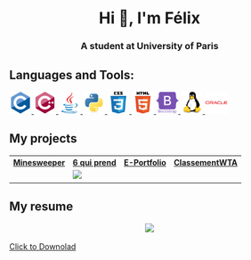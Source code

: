 <h1 align="center">Hi 👋, I'm Félix</h1>
<h3 align="center">A student at University of Paris</h3>

## Languages and Tools:
<p align="left"> <a href="https://www.cprogramming.com/" target="_blank" rel="noreferrer"> <img src="https://raw.githubusercontent.com/devicons/devicon/master/icons/c/c-original.svg" alt="c" width="40" height="40"/> </a> <a href="https://www.w3schools.com/cpp/" target="_blank" rel="noreferrer"> <img src="https://raw.githubusercontent.com/devicons/devicon/master/icons/cplusplus/cplusplus-original.svg" alt="cplusplus" width="40" height="40"/> </a> <a href="https://www.java.com" target="_blank" rel="noreferrer"> <img src="https://raw.githubusercontent.com/devicons/devicon/master/icons/java/java-original.svg" alt="java" width="40" height="40"/> </a> <a href="https://www.python.org" target="_blank" rel="noreferrer"> <img src="https://raw.githubusercontent.com/devicons/devicon/master/icons/python/python-original.svg" alt="python" width="40" height="40"/> </a> <a href="https://www.w3schools.com/css/" target="_blank" rel="noreferrer"> <img src="https://raw.githubusercontent.com/devicons/devicon/master/icons/css3/css3-original-wordmark.svg" alt="css3" width="40" height="40"/> </a> <a href="https://www.w3.org/html/" target="_blank" rel="noreferrer"> <img src="https://raw.githubusercontent.com/devicons/devicon/master/icons/html5/html5-original-wordmark.svg" alt="html5" width="40" height="40"/> </a> <a href="https://getbootstrap.com" target="_blank" rel="noreferrer"> <img src="https://raw.githubusercontent.com/devicons/devicon/master/icons/bootstrap/bootstrap-plain-wordmark.svg" alt="bootstrap" width="40" height="40"/> </a> <a href="https://www.linux.org/" target="_blank" rel="noreferrer"> <img src="https://raw.githubusercontent.com/devicons/devicon/master/icons/linux/linux-original.svg" alt="linux" width="40" height="40"/> </a> <a href="https://www.oracle.com/" target="_blank" rel="noreferrer"> <img src="https://raw.githubusercontent.com/devicons/devicon/master/icons/oracle/oracle-original.svg" alt="oracle" width="40" height="40"/> </a>  </p>

## My projects
<table>
  <tr>
    <th><a href="https://github.com/felixlbr/Minesweeper">Minesweeper</a></th>
    <th><a href="https://github.com/felixlbr/6-qui-prend">6 qui prend</a></th>
    <th><a href="https://github.com/felixlbr/E-Portfolio">E-Portfolio</a></th>
    <th><a href="https://github.com/felixlbr/ClassementWTA">ClassementWTA</a></th>
  </tr>
  <tr>
    <td></td>
    <td><img width="50%" src="https://user-images.githubusercontent.com/94796720/162544016-34b3d2ec-2c11-4358-8044-775437ff4fe8.jpg"></img></td>
  </tr>
</table>



## My resume
<p style="text-align:center;"><img width="70%" src="https://user-images.githubusercontent.com/94796720/162541769-39c51ffb-172e-4831-984d-2a3bd8caaffc.png"></p>

[Click to Downolad](https://github.com/felixlbr/felixlbr/files/8455550/CV.-.felix.2.pdf)
